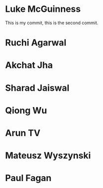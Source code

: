 # Luke McGuinness
This is my commit, this is the second commit.

# Ruchi Agarwal

# Akchat Jha

# Sharad Jaiswal

# Qiong Wu

# Arun TV

# Mateusz Wyszynski

# Paul Fagan
